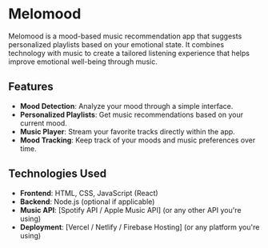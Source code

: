 # **Melomood**

Melomood is a mood-based music recommendation app that suggests personalized playlists based on your emotional state. It combines technology with music to create a tailored listening experience that helps improve emotional well-being through music.

## **Features**

- **Mood Detection**: Analyze your mood through a simple interface.
- **Personalized Playlists**: Get music recommendations based on your current mood.
- **Music Player**: Stream your favorite tracks directly within the app.
- **Mood Tracking**: Keep track of your moods and music preferences over time.

## **Technologies Used**

- **Frontend**: HTML, CSS, JavaScript (React)
- **Backend**: Node.js (optional if applicable)
- **Music API**: [Spotify API / Apple Music API] (or any other API you're using)
- **Deployment**: [Vercel / Netlify / Firebase Hosting] (or any platform you're using)

